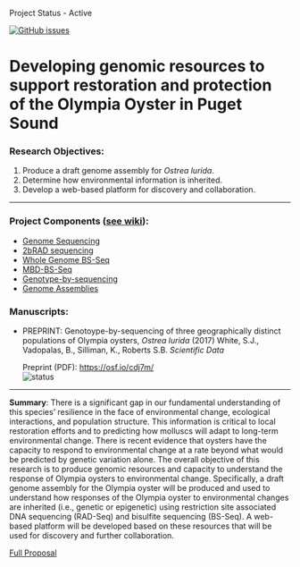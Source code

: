Project Status - Active

[![GitHub issues](https://img.shields.io/github/issues/RobertsLab/project-olympia.oyster-genomic.svg)](https://github.com/RobertsLab/project-olympia.oyster-genomic/issues)

# Developing genomic resources to support restoration and protection of the Olympia Oyster in Puget Sound

### Research Objectives:   
1) Produce a draft genome assembly for _Ostrea lurida_.     
2) Determine how environmental information is inherited.      
3) Develop a web-based platform for discovery and collaboration.

---
### Project Components ([see wiki](https://github.com/RobertsLab/project-olympia.oyster-genomic/wiki)):
- [Genome Sequencing](https://github.com/RobertsLab/project-olympia.oyster-genomic/wiki/Genome-sequencing-September-2015)
- [2bRAD sequencing](https://github.com/RobertsLab/project-olympia.oyster-genomic/wiki/2bRAD-data)
- [Whole Genome BS-Seq](https://github.com/RobertsLab/project-olympia.oyster-genomic/wiki/Whole-genome-BSseq-December-2015)
- [MBD-BS-Seq](https://github.com/RobertsLab/project-olympia.oyster-genomic/wiki/MBD-BSseq-December-2015)
- [Genotype-by-sequencing](https://github.com/RobertsLab/project-olympia.oyster-genomic/wiki/Genotype-by-sequencing-November-2015)
- [Genome Assemblies](https://github.com/RobertsLab/project-olympia.oyster-genomic/wiki/Genome-Assemblies)


### Manuscripts:    
* PREPRINT: Genotoype-by-sequencing of three geographically distinct populations of Olympia oysters, <em>Ostrea lurida</em> (2017) White, S.J., Vadopalas, B., Silliman, K., Roberts S.B. <em>Scientific Data</em>    

    Preprint (PDF): https://osf.io/cdj7m/     
    ![status](https://img.shields.io/badge/pub--a--thon%20status-ACCEPTED!!-blue.svg) 



---

**Summary**: 
There is a significant gap in our fundamental understanding of this species’ resilience in the face of environmental change, ecological interactions, and population structure. This information is critical to local restoration efforts and to predicting how molluscs will adapt to long-term environmental change. There is recent evidence that oysters have the capacity to respond to environmental change at a rate beyond what would be predicted by genetic variation alone. The overall objective of this research is to produce genomic resources and capacity to understand the response of Olympia oysters to environmental change. Specifically, a draft genome assembly for the Olympia oyster will be produced and used to understand how responses of the Olympia oyster to environmental changes are inherited (i.e., genetic or epigenetic) using restriction site associated DNA sequencing (RAD-Seq) and bisulfite sequencing (BS-Seq). A web-based platform will be developed based on these resources that will be used for discovery and further collaboration.

[Full Proposal]()
